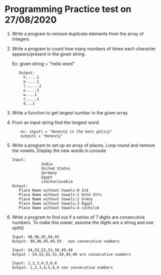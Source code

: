 # Programming Practice test on 27/08/2020
1.  Write a program to remove duplicate elements from the array of integers.
    
2.  Write a program to count how many numbers of times each character appears/present in the given string.
    
    Ex: given string = “hello word”
    
    ```
       Output:
         h.....1
         e.....1
         l......2
         o.....2
         w....1
         r.....1
         d...1
    
    ```
    
3.  Write a function to get largest number in the given array.
    
4.  From an input string find the longest word.
    

```
       ex: input1 = "Honesty is the best policy"
       output1 = "Honesty"

```

5.  Write a program to set up an array of places, Loop round and remove the vowels. Display the new words in console
    
    ```
    Input:          
                 India
                 United States
                 Germany
                 Egypt
                 czechoslovakia
    Output:
       Place Name without Vowels:0 Ind
       Place Name without Vowels:1 Untd Stts
       Place Name without Vowels:2 Grmny
       Place Name without Vowels:3 Egypt
       Place Name without Vowels:4 czchslvk
    
    ```
    
6.  Write a program to find out if a series of 7 digits are consecutive numbers. To make this easier, assume the digits are a string and use split()
    
    ```
    Input: 98,96,95,94,93
    Output: 98,96,95,94,93   non consecutive numbers
    
    Input: 54,53,52,51,50,49,48
    Output : 54,53,52,51,50,49,48 are consecutive numbers
    
    Input: 1,2,3,4,5,6,6
    Output: 1,2,3,4,5,6,6 non consecutive numbers      
    ```
